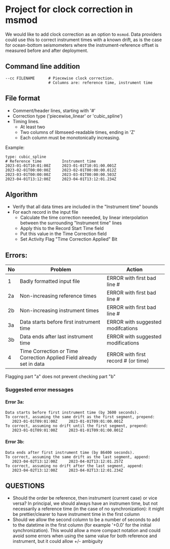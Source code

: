 

# Project for clock correction in msmod

We would like to add clock correction as an option to `msmod`.  Data providers could use this to correct instrument times with a known drift, as is the case for ocean-bottom seismometers where the instrument-reference offset is measured before and after deployment.

## Command line addition

```
--cc FILENAME      # Piecewise clock correction. 
                   # Columns are: reference time, instrument time
```
  
## File format

- Comment/header lines, starting with '#'
- Correction type ('piecewise_linear' or 'cubic_spline')
- Timing lines.
    -  At least two
    -  Two columns of libmseed-readable times, ending in 'Z'
	-  Each column must be monotonically increasing.

Example:

```
type: cubic_spline
# Reference time         Instrument time
2023-01-01T10:01:00Z     2023-01-01T10:01:00.001Z
2023-02-01T00:00:00Z     2023-02-01T00:00:00.012Z
2023-03-01T00:00:00Z     2023-03-01T00:00:00.503Z
2023-04-01T13:12:00Z     2023-04-01T13:12:01.234Z
```

## Algorithm

- Verify that all data times are included in the "Instrument time" bounds
- For each record in the input file
	- Calculate the time correction neeeded, by linear interpolation between the surrounding "Instrument time" lines
	- Apply this to the Record Start Time field
	- Put this value in the Time Correction field
	- Set Activity Flag "Time Correction Applied" Bit

## Errors:


No  | Problem                         | Action
--- | ------------------------------- | --------------------------------
1   | Badly formatted input file      | ERROR with first bad line #
2a  | Non-increasing reference times  | ERROR with first bad line #
2b  | Non-increasing instrument times | ERROR with first bad line #
3a  | Data starts before first instrument time | ERROR with suggested modifcations
3b  | Data ends after last instrument time | ERROR with suggested modifications
4   | Time Correction or Time Correction Applied Field already set in data | ERROR with first record # (or time)

Flagging part "a" does not prevent checking part "b"

### Suggested error messages

#### Error 3a:

```
Data starts before first instrument time (by 3600 seconds).
To correct, assuming the same drift as the first segment, prepend:
   2023-01-01T09:01:00Z     2023-01-01T09:01:00.001Z
To correct, assuming no drift until the first segment, prepend:
   2023-01-01T09:01:00Z     2023-01-01T09:01:00.001Z
```
#### Error 3b:

```
Data ends after first instrument time (by 86400 seconds).
To correct, assuming the same drift as the last segment, append:
   2023-04-02T13:12:00Z     2023-04-02T13:12:01.257Z
To correct, assuming no drift after the last segment, append:
   2023-04-02T13:12:00Z     2023-04-02T13:12:01.234Z
```

## QUESTIONS
- Should the order be reference, then instrument (current case) or vice versa?
  In principal, we should always have an instrumen time, but not necessarily a reference time
  (in the case of no synchronization): it might be prettier/clearer to have
  instrument time in the first column
- Should we allow the second column to be a number of seconds to add to the datetime in the first column (for example '+0.0' for
  the initial synchronization).  This would allow a more compact notation and could avoid some errors when using the same value
  for both reference and instrument, but it could allow +/- ambiguity
